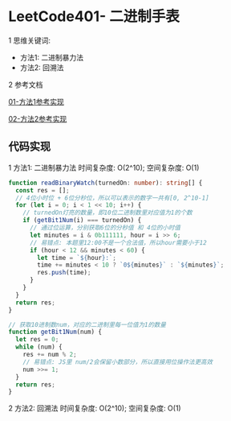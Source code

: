 # LeetCode401- 二进制手表

1 思维关键词: 
  - 方法1: 二进制暴力法
  - 方法2: 回溯法

2 参考文档

[01-方法1参考实现](https://github.com/liuyubobobo/Play-Leetcode/blob/master/0001-0500/0401-Binary-Watch/cpp-0401/main.cpp)

[02-方法2参考实现](https://github.com/liuyubobobo/Play-Leetcode/blob/master/0001-0500/0401-Binary-Watch/cpp-0401/main2.cpp)


## 代码实现

1 方法1: 二进制暴力法  时间复杂度: O(2^10);  空间复杂度: O(1)

```ts
function readBinaryWatch(turnedOn: number): string[] {
  const res = [];
  // 4位小时位 + 6位分秒位，所以可以表示的数字一共有[0, 2^10-1]
  for (let i = 0; i < 1 << 10; i++) {
    // turnedOn灯亮的数量，即10位二进制数里对应值为1的个数
    if (getBit1Num(i) === turnedOn) {
      // 通过位运算，分别获取6位的分秒值 和 4位的小时值
      let minutes = i & 0b111111, hour = i >> 6;
      // 易错点: 本题里12:00不是一个合法值，所以hour需要小于12
      if (hour < 12 && minutes < 60) {
        let time = `${hour}:`;
        time += minutes < 10 ? `0${minutes}` : `${minutes}`;
        res.push(time);
      }
    }
  }
  return res;
}

// 获取10进制数num，对应的二进制里每一位值为1的数量
function getBit1Num(num) {
  let res = 0;
  while (num) {
    res += num % 2;
    // 易错点: JS里 num/2会保留小数部分，所以直接用位操作法更高效
    num >>= 1;
  }
  return res;
}
```


2 方法2: 回溯法   时间复杂度: O(2^10);  空间复杂度: O(1)

```ts

```